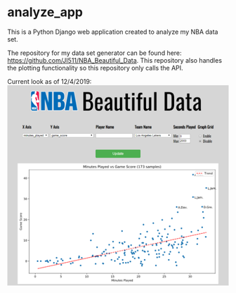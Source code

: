 # analyze_app

This is a Python Django web application created to analyze my NBA data set.

The repository for my data set generator can be found here: https://github.com/JI511/NBA_Beautiful_Data. This repository
 also handles the plotting functionality so this repository only calls the API.

Current look as of 12/4/2019:
![current](https://github.com/JI511/analyze_app/blob/master/extra/12_4_snip.png)
